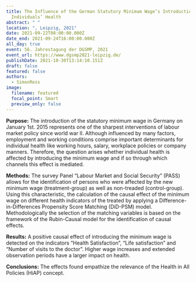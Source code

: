 ```yaml
---
title: The Influence of the German Statutory Minimum Wage’s Introduction on
  Individuals’ Health
abstract: " "
location: ", Leipzig, 2021"
date: 2021-09-22T08:00:00.000Z
date_end: 2021-09-24T16:00:00.000Z
all_day: true
event: 56. Jahrestagung der DGSMP, 2021
event_url: https://www.dgsmp2021-leipzig.de/
publishDate: 2021-10-30T13:14:10.151Z
draft: false
featured: false
authors:
  - SimonRess
image:
  filename: featured
  focal_point: Smart
  preview_only: false
---
```

**Purpose:** The introduction of the statutory minimum wage in Germany on January 1st. 2015 represents one of the sharpest interventions of labour market policy since world war II. Although influenced by many factors, employment and working conditions comprise important determinants for individual health like working hours, salary, workplace policies or company manners. Therefore, the question arises whether individual health is affected by introducing the minimum wage and if so through which channels this effect is mediated.

**Methods:** The survey Panel “Labour Market and Social Security” (PASS) allows for the identification of persons who were affected by the new minimum wage (treatment-group) as well as non-treaded (control-group). Using this characteristic, the calculation of the causal effect of the minimum wage on different health indicators of the treated by applying a Difference-in-Differences Propensity Score Matching (DiD-PSM) model. Methodologically the selection of the matching variables is based on the framework of the Rubin-Causal model for the identification of causal effects.

**Results:** A positive causal effect of introducing the minimum wage is detected on the indicators “Health Satisfaction”, “Life satisfaction” and “Number of visits to the doctor”. Higher wage increases and extended observation periods have a larger impact on health.

**Conclusions:** The effects found empathize the relevance of the Health in All Policies (HiAP) concept.